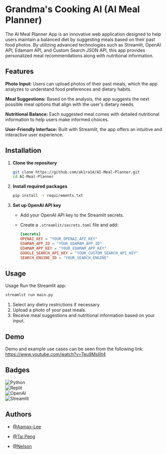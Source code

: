 
# Grandma's Cooking AI (AI Meal Planner)

The AI Meal Planner App is an innovative web application designed to help users maintain a balanced diet by suggesting meals based on their past food photos. By utilizing advanced technologies such as Streamlit, OpenAI API, Edamam API, and Custom Search JSON API, this app provides personalized meal recommendations along with nutritional information.


## Features

**Photo Input:** Users can upload photos of their past meals, which the app analyzes to understand food preferences and dietary habits.

**Meal Suggestions:** Based on the analysis, the app suggests the next possible meal options that align with the user's dietary needs.

**Nutritional Balance:** Each suggested meal comes with detailed nutritional information to help users make informed choices.

**User-Friendly Interface:** Built with Streamlit, the app offers an intuitive and interactive user experience.



## Installation

1. **Clone the repository**
    ```bash
    git clone https://github.com/ak1ra14/AI-Meal-Planner.git
    cd AI-Meal-Planner
    ```

2. **Install required packages**
    ```bash
    pip install -r requirements.txt
    ```

3. **Set up OpenAI API key**
   - Add your OpenAI API key to the Streamlit secrets.
   - Create a `.streamlit/secrets.toml` file and add:
   
     ```toml
     [secrets]
     OPENAI_KEY = "YOUR_OPENAI_API_KEY"
     EDAMAM_APP_ID = "YOUR_EDAMAM_APP_ID"
     EDAMAM_APP_KEY = "YOUR_EDAMAM_APP_KEY"
     GOOGLE_SEARCH_API_KEY = "YOUR_CUSTOM_SEARCH_API_KEY"
     SEARCH_ENGINE_ID = "YOUR_SEARCH_ENGINE"
     ```
## Usage

Usage
Run the Streamlit app:
```bash
streamlit run main.py
```
1. Select any dietry restrictions if necessary
2. Upload a photo of your past meals.
3. Receive meal suggestions and nutritional information based on your input.

## Demo

Demo and example use cases can be seen from the following link: 
https://www.youtube.com/watch?v=Teu9MsIlIt4





## Badges

![Python](https://a11ybadges.com/badge?logo=python)  
![Replit](https://a11ybadges.com/badge?logo=replit)  
![OpenAI](https://a11ybadges.com/badge?logo=openai)  
![Streamlit](https://a11ybadges.com/badge?logo=streamlit)




## Authors

- [@Aamax-Lee](https://github.com/Aamax-Lee)

- [@Tai Peng](https://github.com/LeeTP03)

- [@Nelson](https://github.com/NelsonTan02)